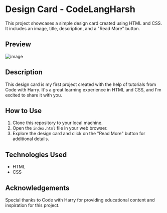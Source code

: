 # Design Card - CodeLangHarsh

This project showcases a simple design card created using HTML and CSS. It includes an image, title, description, and a "Read More" button.

## Preview

![image](https://github.com/Harsh-Sonker/HTML-CSS-Mini-To-Advanced-Projects/assets/86284353/ca02f9be-cebc-48c4-bed6-43c28f7a3ef7)

## Description

This design card is my first project created with the help of tutorials from Code with Harry. It's a great learning experience in HTML and CSS, and I'm excited to share it with you.

## How to Use

1. Clone this repository to your local machine.
2. Open the `index.html` file in your web browser.
3. Explore the design card and click on the "Read More" button for additional details.

## Technologies Used

- HTML
- CSS

## Acknowledgements

Special thanks to Code with Harry for providing educational content and inspiration for this project.
